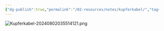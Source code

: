 ```yaml
---
{"dg-publish":true,"permalink":"/02-resources/notes/kupferkabel/","tags":["netzwerk/kabel"],"noteIcon":"","updated":"2024-08-02T03:55:16.000+02:00"}
---
```


![Kupferkabel-20240802035514121.png](/img/user/02%20-%20RESOURCES/Files/IMG/Kupferkabel-20240802035514121.png)